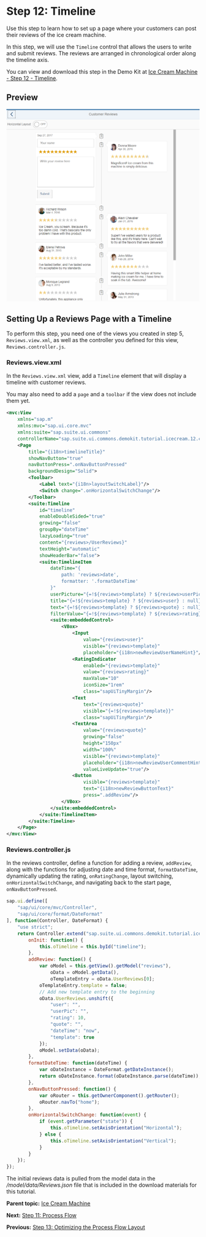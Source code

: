 <!-- loio4f36786913774ad98fe471e61ae723c2 -->

# Step 12: Timeline

Use this step to learn how to set up a page where your customers can post their reviews of the ice cream machine.

In this step, we will use the `Timeline` control that allows the users to write and submit reviews. The reviews are arranged in chronological order along the timeline axis.

You can view and download this step in the Demo Kit at [Ice Cream Machine - Step 12 - Timeline](https://ui5.sap.com/#/entity/sap.suite.ui.commons.tutorial.icecream/sample/sap.suite.ui.commons.tutorial.icecream.12).



<a name="loio4f36786913774ad98fe471e61ae723c2__section_ssy_4fs_n1b"/>

## Preview

![Customer Reviews Page](images/IceCreamMachine_Tutorial_Step12_Timeline_41ff71c.png)



<a name="loio4f36786913774ad98fe471e61ae723c2__section_idf_qfs_n1b"/>

## Setting Up a Reviews Page with a Timeline

To perform this step, you need one of the views you created in step 5, `Reviews.view.xml`, as well as the controller you defined for this view, `Reviews.controller.js`.



### Reviews.view.xml

In the `Reviews.view.xml` view, add a `Timeline` element that will display a timeline with customer reviews.

You may also need to add a `page` and a `toolbar` if the view does not include them yet.

```xml
<mvc:View
	xmlns="sap.m"
	xmlns:mvc="sap.ui.core.mvc"
	xmlns:suite="sap.suite.ui.commons"
	controllerName="sap.suite.ui.commons.demokit.tutorial.icecream.12.controller.Reviews">
	<Page
		title="{i18n>timelineTitle}"
		showNavButton="true"
		navButtonPress=".onNavButtonPressed"
		backgroundDesign="Solid">
		<Toolbar>
			<Label text="{i18n>layoutSwitchLabel}"/>
			<Switch change=".onHorizontalSwitchChange"/>
		</Toolbar>
		<suite:Timeline
			id="timeline"
			enableDoubleSided="true"
			growing="false"
			groupBy="dateTime"
			lazyLoading="true"
			content="{reviews>/UserReviews}"
			textHeight="automatic"
			showHeaderBar="false">
			<suite:TimelineItem
				dateTime="{
					path: 'reviews>date',
					formatter: '.formatDateTime'
				}"
				userPicture="{=!${reviews>template} ? ${reviews>userPic} : null}"
				title="{=!${reviews>template} ? ${reviews>user} : null}"
				text="{=!${reviews>template} ? ${reviews>quote} : null}"
				filterValue="{=!${reviews>template} ? ${reviews>rating} : null}">
				<suite:embeddedControl>
					<VBox>
						<Input
							value="{reviews>user}"
							visible="{reviews>template}"
							placeholder="{i18n>newReviewUserNameHint}"/>
						<RatingIndicator
							enabled="{reviews>template}"
							value="{reviews>rating}"
							maxValue="10"
							iconSize="1rem"
							class="sapUiTinyMargin"/>
						<Text
							text="{reviews>quote}"
							visible="{=!${reviews>template}}"
							class="sapUiTinyMargin"/>
						<TextArea
							value="{reviews>quote}"
							growing="false"
							height="150px"
							width="100%"
							visible="{reviews>template}"
							placeholder="{i18n>newReviewUserCommentHint}"
							valueLiveUpdate="true"/>
						<Button
							visible="{reviews>template}"
							text="{i18n>newReviewButtonText}"
							press=".addReview"/>
					</VBox>
				</suite:embeddedControl>
			</suite:TimelineItem>
		</suite:Timeline>
	</Page>
</mvc:View>
```



### Reviews.controller.js

In the reviews controller, define a function for adding a review, `addReview`, along with the functions for adjusting date and time format, `formatDateTime`, dynamically updating the rating, `onRatingChange`, layout switching, `onHorizontalSwitchChange`, and navigating back to the start page, `onNavButtonPressed`.

```js
sap.ui.define([
	"sap/ui/core/mvc/Controller",
	"sap/ui/core/format/DateFormat"
], function(Controller, DateFormat) {
	"use strict";
	return Controller.extend("sap.suite.ui.commons.demokit.tutorial.icecream.12.controller.Reviews", {
		onInit: function() {
			this.oTimeline = this.byId("timeline");
		},
		addReview: function() {
			var oModel = this.getView().getModel("reviews"),
				oData = oModel.getData(),
				oTemplateEntry = oData.UserReviews[0];
			oTemplateEntry.template = false;
			// Add new template entry to the beginning
			oData.UserReviews.unshift({
				"user": "",
				"userPic": "",
				"rating": 10,
				"quote": "",
				"dateTime": "now",
				"template": true
			});
			oModel.setData(oData);
		},
		formatDateTime: function(dateTime) {
			var oDateInstance = DateFormat.getDateInstance();
			return oDateInstance.format(oDateInstance.parse(dateTime));
		},
		onNavButtonPressed: function() {
			var oRouter = this.getOwnerComponent().getRouter();
			oRouter.navTo("home");
		},
		onHorizontalSwitchChange: function(event) {
			if (event.getParameter("state")) {
				this.oTimeline.setAxisOrientation("Horizontal");
			} else {
				this.oTimeline.setAxisOrientation("Vertical");
			}
		}
	});
});
```

The initial reviews data is pulled from the model data in the */model/data/Reviews.json* file that is included in the download materials for this tutorial.

**Parent topic:** [Ice Cream Machine](ice-cream-machine-e5b7f8a.md "In this tutorial, we will show you how to use SAPUI5 controls like Generic Tiles, Micro Charts, and Process Flow.")

**Next:** [Step 11: Process Flow](step-11-process-flow-452ff8c.md "In this step, we will create the ProcessFlow on the Production Process page.")

**Previous:** [Step 13: Optimizing the Process Flow Layout](step-13-optimizing-the-process-flow-layout-b6ed1f8.md "In the last step, we will optimize the ProcessFlow layout.")

